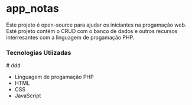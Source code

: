 # app_notas
Este projeto é open-source para ajudar os iniciantes na progamação web.<br>
Esté projeto contém o CRUD com o banco de dados e outros recursos interresantes com a linguagem de progamação PHP.


<h3>Tecnologias Utiizadas</h3>
# ddd
<ul>
  <li>Linguagem de progamação PHP</li>
  <li>HTML</li>
  <li>CSS</li>
  <li>JavaScript</li>
  </ul>
